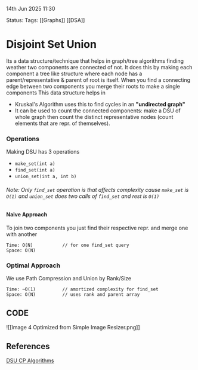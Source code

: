 14th Jun 2025 11:30

Status: 
Tags: [[Graphs]]  [[DSA]]

# Disjoint Set Union
Its a data structure/technique that helps in graph/tree algorithms finding weather two components are connected of not. It does this by making each component a tree like structure where each node has a parent/representative & parent of root is itself. 
When you find a connecting edge between two components you merge their roots to make a single components
This data structure helps in
* Kruskal's Algorithm uses this to find cycles in an **"undirected graph"**
* It can be used to count the connected components: make a DSU of whole graph then count the distinct representative nodes (count elements that are repr. of themselves).

### Operations
Making DSU has 3 operations
* `make_set(int a)`
* `find_set(int a)`
* `union_set(int a, int b)`

###### Note: Only `find_set` operation is that affects complexity cause `make_set` is `O(1)` and `union_set` does two calls of `find_set` and rest is `O(1)`
#### Naive Approach
To join two components you just find their respective repr. and merge one with another

```
Time: O(N)           // for one find_set query
Space: O(N)
```

### Optimal Approach
We use Path Compression and Union by Rank/Size
```
Time: ~O(1)          // amortized complexity for find_set 
Space: O(N)          // uses rank and parent array 
```

## CODE
![[Image 4 Optimized from Simple Image Resizer.png]]


## References
[DSU CP Algorithms](https://cp-algorithms.com/data_structures/disjoint_set_union.html)